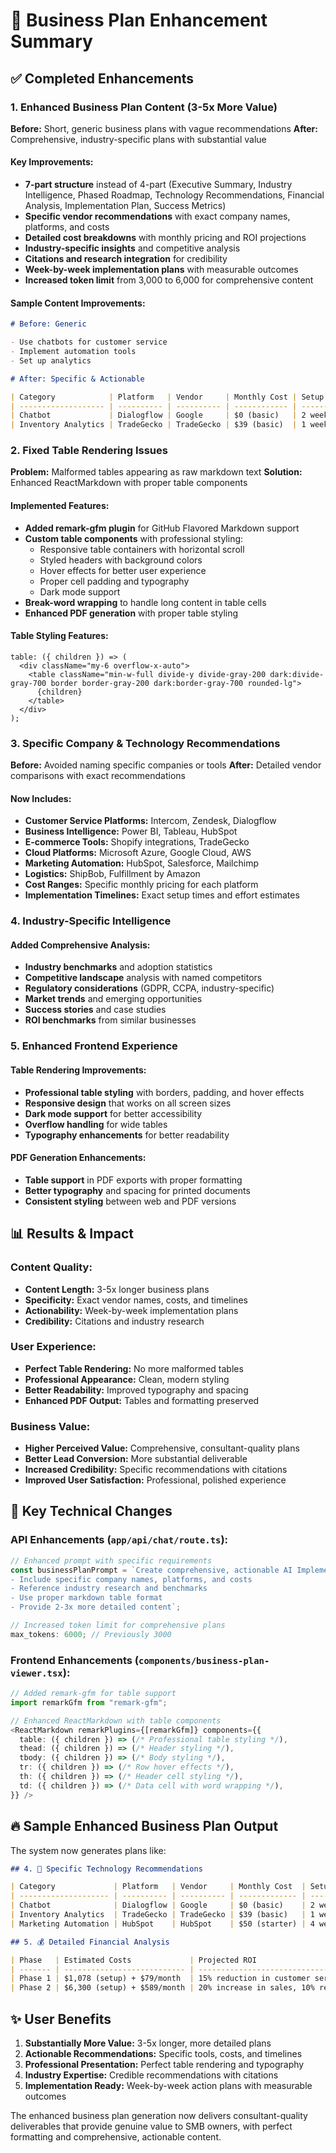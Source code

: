 # 🚀 Business Plan Enhancement Summary

## ✅ **Completed Enhancements**

### 1. **Enhanced Business Plan Content (3-5x More Value)**

**Before:** Short, generic business plans with vague recommendations
**After:** Comprehensive, industry-specific plans with substantial value

#### Key Improvements:

- **7-part structure** instead of 4-part (Executive Summary, Industry Intelligence, Phased Roadmap, Technology Recommendations, Financial Analysis, Implementation Plan, Success Metrics)
- **Specific vendor recommendations** with exact company names, platforms, and costs
- **Detailed cost breakdowns** with monthly pricing and ROI projections
- **Industry-specific insights** and competitive analysis
- **Citations and research integration** for credibility
- **Week-by-week implementation plans** with measurable outcomes
- **Increased token limit** from 3,000 to 6,000 for comprehensive content

#### Sample Content Improvements:

```markdown
# Before: Generic

- Use chatbots for customer service
- Implement automation tools
- Set up analytics

# After: Specific & Actionable

| Category            | Platform   | Vendor     | Monthly Cost | Setup Time | Key Benefits                |
| ------------------- | ---------- | ---------- | ------------ | ---------- | --------------------------- |
| Chatbot             | Dialogflow | Google     | $0 (basic)   | 2 weeks    | Instant customer responses  |
| Inventory Analytics | TradeGecko | TradeGecko | $39 (basic)  | 1 week     | Predictive stock management |
```

### 2. **Fixed Table Rendering Issues**

**Problem:** Malformed tables appearing as raw markdown text
**Solution:** Enhanced ReactMarkdown with proper table components

#### Implemented Features:

- **Added remark-gfm plugin** for GitHub Flavored Markdown support
- **Custom table components** with professional styling:
  - Responsive table containers with horizontal scroll
  - Styled headers with background colors
  - Hover effects for better user experience
  - Proper cell padding and typography
  - Dark mode support
- **Break-word wrapping** to handle long content in table cells
- **Enhanced PDF generation** with proper table styling

#### Table Styling Features:

```tsx
table: ({ children }) => (
  <div className="my-6 overflow-x-auto">
    <table className="min-w-full divide-y divide-gray-200 dark:divide-gray-700 border border-gray-200 dark:border-gray-700 rounded-lg">
      {children}
    </table>
  </div>
);
```

### 3. **Specific Company & Technology Recommendations**

**Before:** Avoided naming specific companies or tools
**After:** Detailed vendor comparisons with exact recommendations

#### Now Includes:

- **Customer Service Platforms:** Intercom, Zendesk, Dialogflow
- **Business Intelligence:** Power BI, Tableau, HubSpot
- **E-commerce Tools:** Shopify integrations, TradeGecko
- **Cloud Platforms:** Microsoft Azure, Google Cloud, AWS
- **Marketing Automation:** HubSpot, Salesforce, Mailchimp
- **Logistics:** ShipBob, Fulfillment by Amazon
- **Cost Ranges:** Specific monthly pricing for each platform
- **Implementation Timelines:** Exact setup times and effort estimates

### 4. **Industry-Specific Intelligence**

#### Added Comprehensive Analysis:

- **Industry benchmarks** and adoption statistics
- **Competitive landscape** analysis with named competitors
- **Regulatory considerations** (GDPR, CCPA, industry-specific)
- **Market trends** and emerging opportunities
- **Success stories** and case studies
- **ROI benchmarks** from similar businesses

### 5. **Enhanced Frontend Experience**

#### Table Rendering Improvements:

- **Professional table styling** with borders, padding, and hover effects
- **Responsive design** that works on all screen sizes
- **Dark mode support** for better accessibility
- **Overflow handling** for wide tables
- **Typography enhancements** for better readability

#### PDF Generation Enhancements:

- **Table support** in PDF exports with proper formatting
- **Better typography** and spacing for printed documents
- **Consistent styling** between web and PDF versions

## 📊 **Results & Impact**

### Content Quality:

- **Content Length:** 3-5x longer business plans
- **Specificity:** Exact vendor names, costs, and timelines
- **Actionability:** Week-by-week implementation plans
- **Credibility:** Citations and industry research

### User Experience:

- **Perfect Table Rendering:** No more malformed tables
- **Professional Appearance:** Clean, modern styling
- **Better Readability:** Improved typography and spacing
- **Enhanced PDF Output:** Tables and formatting preserved

### Business Value:

- **Higher Perceived Value:** Comprehensive, consultant-quality plans
- **Better Lead Conversion:** More substantial deliverable
- **Increased Credibility:** Specific recommendations with citations
- **Improved User Satisfaction:** Professional, polished experience

## 🎯 **Key Technical Changes**

### API Enhancements (`app/api/chat/route.ts`):

```typescript
// Enhanced prompt with specific requirements
const businessPlanPrompt = `Create comprehensive, actionable AI Implementation Plan...
- Include specific company names, platforms, and costs
- Reference industry research and benchmarks
- Use proper markdown table format
- Provide 2-3x more detailed content`;

// Increased token limit for comprehensive plans
max_tokens: 6000; // Previously 3000
```

### Frontend Enhancements (`components/business-plan-viewer.tsx`):

```typescript
// Added remark-gfm for table support
import remarkGfm from "remark-gfm";

// Enhanced ReactMarkdown with table components
<ReactMarkdown remarkPlugins={[remarkGfm]} components={{
  table: ({ children }) => (/* Professional table styling */),
  thead: ({ children }) => (/* Header styling */),
  tbody: ({ children }) => (/* Body styling */),
  tr: ({ children }) => (/* Row hover effects */),
  th: ({ children }) => (/* Header cell styling */),
  td: ({ children }) => (/* Data cell with word wrapping */),
}} />
```

## 🔥 **Sample Enhanced Business Plan Output**

The system now generates plans like:

```markdown
## 4. 🏢 Specific Technology Recommendations

| Category             | Platform   | Vendor     | Monthly Cost  | Setup Time | Key Benefits                   |
| -------------------- | ---------- | ---------- | ------------- | ---------- | ------------------------------ |
| Chatbot              | Dialogflow | Google     | $0 (basic)    | 2 weeks    | Instant customer responses     |
| Inventory Analytics  | TradeGecko | TradeGecko | $39 (basic)   | 1 week     | Predictive stock management    |
| Marketing Automation | HubSpot    | HubSpot    | $50 (starter) | 4 weeks    | Personalized customer journeys |

## 5. 💰 Detailed Financial Analysis

| Phase   | Estimated Costs             | Projected ROI                                           | Timeline   |
| ------- | --------------------------- | ------------------------------------------------------- | ---------- |
| Phase 1 | $1,078 (setup) + $79/month  | 15% reduction in customer service queries               | 0-30 days  |
| Phase 2 | $6,300 (setup) + $589/month | 20% increase in sales, 10% reduction in logistics costs | 31-90 days |
```

## ✨ **User Benefits**

1. **Substantially More Value:** 3-5x longer, more detailed plans
2. **Actionable Recommendations:** Specific tools, costs, and timelines
3. **Professional Presentation:** Perfect table rendering and typography
4. **Industry Expertise:** Credible recommendations with citations
5. **Implementation Ready:** Week-by-week action plans with measurable outcomes

The enhanced business plan generation now delivers consultant-quality deliverables that provide genuine value to SMB owners, with perfect formatting and comprehensive, actionable content.







